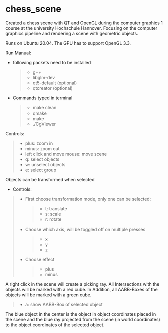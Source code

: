 # chess_scene

Created a chess scene with QT and OpenGL during the computer graphics 1 course at the university Hochschule Hannover. Focusing on the computer graphics pipeline and rendering a scene with geometric objects.

Runs on Ubuntu 20.04. The GPU has to support OpenGL 3.3.

Run Manual:

- following packets need to be installed
  > - g++
  > - libglm-dev
  > - qt5-default (optional)
  > - qtcreator (optional)
- Commands typed in terminal
  > - make clean
  > - qmake
  > - make
  > - ./CgViewer

Controls:

> - plus: zoom in
> - minus: zoom out
> - left click and move mouse: move scene
> - q: select objects
> - w: unselect objects
> - e: select group

Objects can be transformed when selected

- Controls:

> - First choose transformation mode, only one can be selected:
>   > - t: translate
>   > - s: scale
>   > - r: rotate
> - Choose which axis, will be toggled off on multiple presses
>   > - x
>   > - y
>   > - z
> - Choose effect
>   > - plus
>   > - minus

A right click in the scene will create a picking ray. All Intersections with the objects will be marked with a red cube. In Addition, all AABB-Boxes of the objects will be marked with a green cube.

> - a: show AABB-Box of selected object

The blue object in the center is the object in object coordinates placed in the scene and the blue ray projected from the scene (in world coordinates) to the object coordinates of the selected object.
